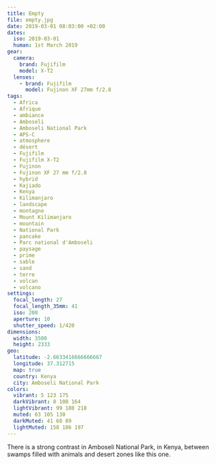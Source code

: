 ```yaml
---
title: Empty
file: empty.jpg
date: 2019-03-01 08:03:00 +02:00
dates:
  iso: 2019-03-01
  human: 1st March 2019
gear:
  camera:
    brand: Fujifilm
    model: X-T2
  lenses:
    - brand: Fujifilm
      model: Fujinon XF 27mm f/2.8
tags:
  - Africa
  - Afrique
  - ambiance
  - Amboseli
  - Amboseli National Park
  - APS-C
  - atmosphere
  - désert
  - Fujifilm
  - Fujifilm X-T2
  - Fujinon
  - Fujinon XF 27 mm f/2.8
  - hybrid
  - Kajiado
  - Kenya
  - Kilimanjaro
  - landscape
  - montagne
  - Mount Kilimanjaro
  - mountain
  - National Park
  - pancake
  - Parc national d'Amboseli
  - paysage
  - prime
  - sable
  - sand
  - terre
  - volcan
  - volcano
settings:
  focal_length: 27
  focal_length_35mm: 41
  iso: 200
  aperture: 10
  shutter_speed: 1/420
dimensions:
  width: 3500
  height: 2333
geo:
  latitude: -2.6633416666666667
  longitude: 37.312715
  map: true
  country: Kenya
  city: Amboseli National Park
colors:
  vibrant: 5 123 175
  darkVibrant: 8 108 164
  lightVibrant: 99 180 218
  muted: 63 105 130
  darkMuted: 41 68 89
  lightMuted: 158 186 197
---
```


There is a strong contrast in Amboseli National Park, in Kenya, between swamps filled with animals and desert zones like this one.
